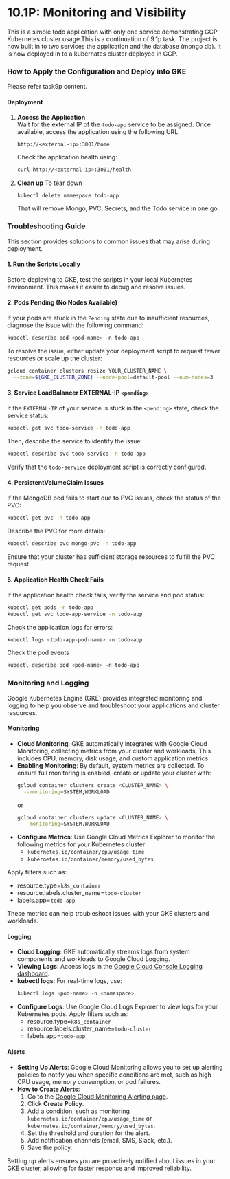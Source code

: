 # 10.1P: Monitoring and Visibility

This is a simple todo application with only one service demonstrating GCP Kubernetes cluster usage.This is a continuation of 9.1p task. The project is now built in to two services the application and the database (mongo db). It is now deployed in to a kubernates cluster deployed in GCP. 


### How to Apply the Configuration and Deploy into GKE

Please refer task9p content.

#### Deployment


1. **Access the Application**  
   Wait for the external IP of the `todo-app` service to be assigned. Once available, access the application using the following URL:
   ```
   http://<external-ip>:3001/home
   ```
   Check the application health using:
   ```bash
   curl http://<external-ip>:3001/health
   ```

2. **Clean up**
   To tear down
   ```
   kubectl delete namespace todo-app
   ```
   That will remove Mongo, PVC, Secrets, and the Todo service in one go.


### Troubleshooting Guide

This section provides solutions to common issues that may arise during deployment.

#### 1. Run the Scripts Locally
Before deploying to GKE, test the scripts in your local Kubernetes environment. This makes it easier to debug and resolve issues.

#### 2. Pods Pending (No Nodes Available)
If your pods are stuck in the `Pending` state due to insufficient resources, diagnose the issue with the following command:
```bash
kubectl describe pod <pod-name> -n todo-app
```
To resolve the issue, either update your deployment script to request fewer resources or scale up the cluster:
```bash
gcloud container clusters resize YOUR_CLUSTER_NAME \
  --zone=${GKE_CLUSTER_ZONE} --node-pool=default-pool --num-nodes=3
```

#### 3. Service LoadBalancer EXTERNAL-IP `<pending>`
If the `EXTERNAL-IP` of your service is stuck in the `<pending>` state, check the service status:
```bash
kubectl get svc todo-service -n todo-app
```
Then, describe the service to identify the issue:
```bash
kubectl describe svc todo-service -n todo-app
```
Verify that the `todo-service` deployment script is correctly configured.


#### 4. PersistentVolumeClaim Issues
If the MongoDB pod fails to start due to PVC issues, check the status of the PVC:
```bash
kubectl get pvc -n todo-app
```
Describe the PVC for more details:
```bash
kubectl describe pvc mongo-pvc -n todo-app
```
Ensure that your cluster has sufficient storage resources to fulfill the PVC request.

#### 5. Application Health Check Fails
If the application health check fails, verify the service and pod status:
```bash
kubectl get pods -n todo-app
kubectl get svc todo-app-service -n todo-app
```
Check the application logs for errors:
```bash
kubectl logs <todo-app-pod-name> -n todo-app
```
Check the pod events
  ```bash
  kubectl describe pod <pod-name> -n todo-app
  ```


### Monitoring and Logging

Google Kubernetes Engine (GKE) provides integrated monitoring and logging to help you observe and troubleshoot your applications and cluster resources.



#### Monitoring

- **Cloud Monitoring**: GKE automatically integrates with Google Cloud Monitoring, collecting metrics from your cluster and workloads. This includes CPU, memory, disk usage, and custom application metrics.
- **Enabling Monitoring**: By default, system metrics are collected. To ensure full monitoring is enabled, create or update your cluster with:
  ```bash
  gcloud container clusters create <CLUSTER_NAME> \
    --monitoring=SYSTEM,WORKLOAD
  ```
  or
  ```bash
  gcloud container clusters update <CLUSTER_NAME> \
    --monitoring=SYSTEM,WORKLOAD
  ```
- **Configure Metrics**: Use Google Cloud Metrics Explorer to monitor the following metrics for your Kubernetes cluster:
  - `kubernetes.io/container/cpu/usage_time`
  - `kubernetes.io/container/memory/used_bytes`

Apply filters such as:

  - resource.type=`k8s_container`
  - resource.labels.cluster_name=`todo-cluster`
  - labels.app=`todo-app`

These metrics can help troubleshoot issues with your GKE clusters and workloads.

#### Logging

- **Cloud Logging**: GKE automatically streams logs from system components and workloads to Google Cloud Logging.
- **Viewing Logs**: Access logs in the [Google Cloud Console Logging dashboard](https://console.cloud.google.com/logs/query).
- **kubectl logs**: For real-time logs, use:
  ```bash
  kubectl logs <pod-name> -n <namespace>
  ```
- **Configure Logs**: Use Google Cloud Logs Explorer to view logs for your Kubernetes pods. Apply filters such as:
  - resource.type=`k8s_container`
  - resource.labels.cluster_name=`todo-cluster`
  - labels.app=`todo-app`

#### Alerts

- **Setting Up Alerts**: Google Cloud Monitoring allows you to set up alerting policies to notify you when specific conditions are met, such as high CPU usage, memory consumption, or pod failures.
- **How to Create Alerts**:
  1. Go to the [Google Cloud Monitoring Alerting page](https://console.cloud.google.com/monitoring/alerts).
  2. Click **Create Policy**.
  3. Add a condition, such as monitoring `kubernetes.io/container/cpu/usage_time` or `kubernetes.io/container/memory/used_bytes`.
  4. Set the threshold and duration for the alert.
  5. Add notification channels (email, SMS, Slack, etc.).
  6. Save the policy.

Setting up alerts ensures you are proactively notified about issues in your GKE cluster, allowing for faster response and improved reliability.



